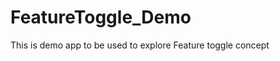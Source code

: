 FeatureToggle_Demo
==================

This is demo app to be used to explore Feature toggle concept
